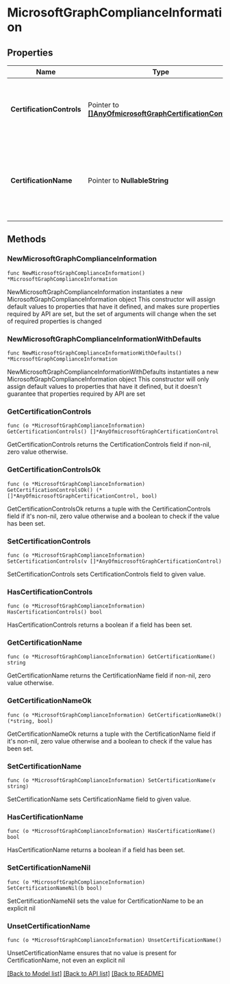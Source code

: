 # MicrosoftGraphComplianceInformation

## Properties

Name | Type | Description | Notes
------------ | ------------- | ------------- | -------------
**CertificationControls** | Pointer to [**[]AnyOfmicrosoftGraphCertificationControl**](AnyOfmicrosoftGraphCertificationControl.md) | Collection of the certification controls associated with certification | [optional] 
**CertificationName** | Pointer to **NullableString** | Compliance certification name (for example, ISO 27018:2014, GDPR, FedRAMP, NIST 800-171) | [optional] 

## Methods

### NewMicrosoftGraphComplianceInformation

`func NewMicrosoftGraphComplianceInformation() *MicrosoftGraphComplianceInformation`

NewMicrosoftGraphComplianceInformation instantiates a new MicrosoftGraphComplianceInformation object
This constructor will assign default values to properties that have it defined,
and makes sure properties required by API are set, but the set of arguments
will change when the set of required properties is changed

### NewMicrosoftGraphComplianceInformationWithDefaults

`func NewMicrosoftGraphComplianceInformationWithDefaults() *MicrosoftGraphComplianceInformation`

NewMicrosoftGraphComplianceInformationWithDefaults instantiates a new MicrosoftGraphComplianceInformation object
This constructor will only assign default values to properties that have it defined,
but it doesn't guarantee that properties required by API are set

### GetCertificationControls

`func (o *MicrosoftGraphComplianceInformation) GetCertificationControls() []*AnyOfmicrosoftGraphCertificationControl`

GetCertificationControls returns the CertificationControls field if non-nil, zero value otherwise.

### GetCertificationControlsOk

`func (o *MicrosoftGraphComplianceInformation) GetCertificationControlsOk() (*[]*AnyOfmicrosoftGraphCertificationControl, bool)`

GetCertificationControlsOk returns a tuple with the CertificationControls field if it's non-nil, zero value otherwise
and a boolean to check if the value has been set.

### SetCertificationControls

`func (o *MicrosoftGraphComplianceInformation) SetCertificationControls(v []*AnyOfmicrosoftGraphCertificationControl)`

SetCertificationControls sets CertificationControls field to given value.

### HasCertificationControls

`func (o *MicrosoftGraphComplianceInformation) HasCertificationControls() bool`

HasCertificationControls returns a boolean if a field has been set.

### GetCertificationName

`func (o *MicrosoftGraphComplianceInformation) GetCertificationName() string`

GetCertificationName returns the CertificationName field if non-nil, zero value otherwise.

### GetCertificationNameOk

`func (o *MicrosoftGraphComplianceInformation) GetCertificationNameOk() (*string, bool)`

GetCertificationNameOk returns a tuple with the CertificationName field if it's non-nil, zero value otherwise
and a boolean to check if the value has been set.

### SetCertificationName

`func (o *MicrosoftGraphComplianceInformation) SetCertificationName(v string)`

SetCertificationName sets CertificationName field to given value.

### HasCertificationName

`func (o *MicrosoftGraphComplianceInformation) HasCertificationName() bool`

HasCertificationName returns a boolean if a field has been set.

### SetCertificationNameNil

`func (o *MicrosoftGraphComplianceInformation) SetCertificationNameNil(b bool)`

 SetCertificationNameNil sets the value for CertificationName to be an explicit nil

### UnsetCertificationName
`func (o *MicrosoftGraphComplianceInformation) UnsetCertificationName()`

UnsetCertificationName ensures that no value is present for CertificationName, not even an explicit nil

[[Back to Model list]](../README.md#documentation-for-models) [[Back to API list]](../README.md#documentation-for-api-endpoints) [[Back to README]](../README.md)


